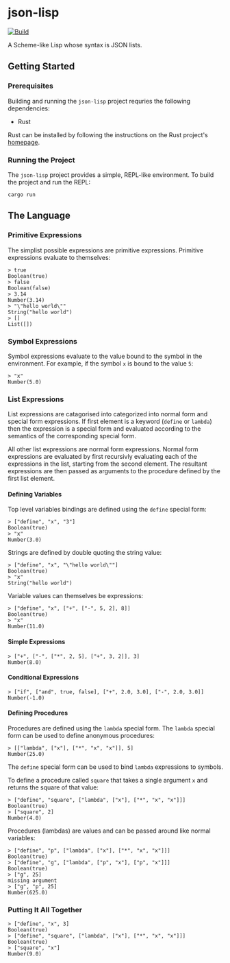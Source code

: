 # json-lisp

[![Build](https://github.com/progbits/json-lisp/actions/workflows/build.yaml/badge.svg?branch=main)](https://github.com/progbits/json-lisp/actions/workflows/build.yaml)

A Scheme-like Lisp whose syntax is JSON lists.

## Getting Started

### Prerequisites

Building and running the `json-lisp` project requries the following dependencies:

- Rust

Rust can be installed by following the instructions on the Rust project's
[homepage](https://www.rust-lang.org/tools/install).

### Running the Project

The `json-lisp` project provides a simple, REPL-like environment. To build the
project and run the REPL:

```shell
cargo run
```

## The Language

### Primitive Expressions

The simplist possible expressions are primitive expressions. Primitive
expressions evaluate to themselves:

```shell
> true
Boolean(true)
> false
Boolean(false)
> 3.14
Number(3.14)
> "\"hello world\""
String("hello world")
> []
List([])
```

### Symbol Expressions

Symbol expressions evaluate to the value bound to the symbol in the environment. For example, if the symbol `x` is bound to the value `5`:

```shell
> "x"
Number(5.0)
```

### List Expressions

List expressions are catagorised into categorized into normal form and special
form expressions. If first element is a keyword (`define` or `lambda`) then the
expression is a special form and evaluated according to the semantics of the
corresponding special form.

All other list expressions are normal form expressions. Normal form expressions
are evaluated by first recursivly evaluating each of the expressions in the
list, starting from the second element. The resultant expressions are then
passed as arguments to the procedure defined by the first list element.

#### Defining Variables

Top level variables bindings are defined using the `define` special form:

```shell
> ["define", "x", "3"]
Boolean(true)
> "x"
Number(3.0)
```

Strings are defined by double quoting the string value:

```shell
> ["define", "x", "\"hello world\""]
Boolean(true)
> "x"
String("hello world")
```

Variable values can themselves be expressions:

```shell
> ["define", "x", ["+", ["-", 5, 2], 8]]
Boolean(true)
> "x"
Number(11.0)
```

#### Simple Expressions

```shell
> ["+", ["-", ["*", 2, 5], ["+", 3, 2]], 3]
Number(8.0)
```

#### Conditional Expressions

```shell
> ["if", ["and", true, false], ["+", 2.0, 3.0], ["-", 2.0, 3.0]]
Number(-1.0)
```

#### Defining Procedures

Procedures are defined using the `lambda` special form. The `lambda` special
form can be used to define anonymous procedures:

```shell
> [["lambda", ["x"], ["*", "x", "x"]], 5]
Number(25.0)
```

The `define` special form can be used to bind `lambda` expressions to symbols.

To define a procedure called `square` that takes a single argument `x` and
returns the square of that value:

```shell
> ["define", "square", ["lambda", ["x"], ["*", "x", "x"]]]
Boolean(true)
> ["square", 2]
Number(4.0)
```

Procedures (lambdas) are values and can be passed around like normal variables:

```shell
> ["define", "p", ["lambda", ["x"], ["*", "x", "x"]]]
Boolean(true)
> ["define", "g", ["lambda", ["p", "x"], ["p", "x"]]]
Boolean(true)
> ["g", 25]
missing argument
> ["g", "p", 25]
Number(625.0)
```

### Putting It All Together

```shell
> ["define", "x", 3]
Boolean(true)
> ["define", "square", ["lambda", ["x"], ["*", "x", "x"]]]
Boolean(true)
> ["square", "x"]
Number(9.0)
```
